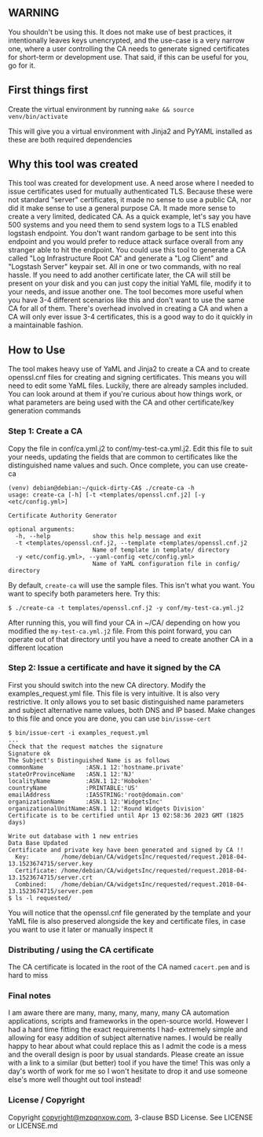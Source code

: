 ## WARNING

You shouldn't be using this. It does not make use of best practices, it intentionally leaves keys unencrypted, and the use-case is a very narrow one, where a user controlling the CA needs to generate signed certificates for short-term or development use. That said, if this can be useful for you, go for it.

## First things first

Create the virtual environment by running `make && source venv/bin/activate`

This will give you a virtual environment with Jinja2 and PyYAML installed as these are both required dependencies

## Why this tool was created

This tool was created for development use. A need arose where I needed to issue certificates used for mutually authenticated TLS. Because these were not standard "server" certificates, it made no sense to use a public CA, nor did it make sense to use a general purpose CA. It made more sense to create a very limited, dedicated CA. As a quick example, let's say you have 500 systems and you need them to send system logs to a TLS enabled logstash endpoint. You don't want random garbage to be sent into this endpoint and you would prefer to reduce attack surface overall from any stranger able to hit the endpoint. You could use this tool to generate a CA called "Log Infrastructure Root CA" and generate a "Log Client" and "Logstash Server" keypair set. All in one or two commands, with no real hassle. If you need to add another certificate later, the CA will still be present on your disk and you can just copy the initial YaML file, modify it to your needs, and issue another one. The tool becomes more useful when you have 3-4 different scenarios like this and don't want to use the same CA for all of them. There's overhead involved in creating a CA and when a CA will only ever issue 3-4 certificates, this is a good way to do it quickly in a maintainable fashion.

## How to Use

The tool makes heavy use of YaML and Jinja2 to create a CA and to create openssl.cnf files for creating and signing certificates. This means you will need to edit some YaML files. Luckily, there are already samples included. You can look around at them if you're curious about how things work, or what parameters are being used with the CA and other certificate/key generation commands

### Step 1: Create a CA

Copy the file in conf/ca.yml.j2 to conf/my-test-ca.yml.j2. Edit this file to suit your needs, updating the fields that are common to certificates like the distinguished name values and such. Once complete, you can use create-ca

```
(venv) debian@debian:~/quick-dirty-CA$ ./create-ca -h
usage: create-ca [-h] [-t <templates/openssl.cnf.j2] [-y <etc/config.yml>]

Certificate Authority Generator

optional arguments:
  -h, --help            show this help message and exit
  -t <templates/openssl.cnf.j2, --template <templates/openssl.cnf.j2
                        Name of template in template/ directory
  -y <etc/config.yml>, --yaml-config <etc/config.yml>
                        Name of YaML configuration file in config/ directory
```

By default, `create-ca` will use the sample files. This isn't what you want. You want to specify both parameters here. Try this:

```
$ ./create-ca -t templates/openssl.cnf.j2 -y conf/my-test-ca.yml.j2
```

After running this, you will find your CA in ~/CA/<somename> depending on how you modified the `my-test-ca.yml.j2` file. From this point forward, you can operate out of that directory until you have a need to create another CA in a different location

### Step 2: Issue a certificate and have it signed by the CA

First you should switch into the new CA directory. Modify the examples_request.yml file. This file is very intuitive. It is also very restrictive. It only allows you to set basic distinguished name parameters and subject alternative name values, both DNS and IP based. Make changes to this file and once you are done, you can use `bin/issue-cert`

```
$ bin/issue-cert -i examples_request.yml
...
Check that the request matches the signature
Signature ok
The Subject's Distinguished Name is as follows
commonName            :ASN.1 12:'hostname.private'
stateOrProvinceName   :ASN.1 12:'NJ'
localityName          :ASN.1 12:'Hoboken'
countryName           :PRINTABLE:'US'
emailAddress          :IA5STRING:'root@domain.com'
organizationName      :ASN.1 12:'WidgetsInc'
organizationalUnitName:ASN.1 12:'Round Widgets Division'
Certificate is to be certified until Apr 13 02:58:36 2023 GMT (1825 days)

Write out database with 1 new entries
Data Base Updated
Certificate and private key have been generated and signed by CA !!
  Key:         /home/debian/CA/widgetsInc/requested/request.2018-04-13.1523674715/server.key
  Certificate: /home/debian/CA/widgetsInc/requested/request.2018-04-13.1523674715/server.crt
  Combined:    /home/debian/CA/widgetsInc/requested/request.2018-04-13.1523674715/server.pem
$ ls -l requested/
```
You will notice that the openssl.cnf file generated by the template and your YaML file is also preserved alongside the key and certificate files, in case you want to use it later or manually inspect it

### Distributing / using the CA certificate

The CA certificate is located in the root of the CA named `cacert.pem` and is hard to miss

### Final notes

I am aware there are many, many, many, many, many CA automation applications, scripts and frameworks in the open-source world. However I had a hard time fitting the exact requirements I had- extremely simple and allowing for easy addition of subject alternative names. I would be really happy to hear about what could replace this as I admit the code is a mess and the overall design is poor by usual standards. Please create an issue with a link to a similar (but better) tool if you have the time! This was only a day's worth of work for me so I won't hesitate to drop it and use someone else's more well thought out tool instead!

### License / Copyright

Copyright copyright@mzpqnxow.com, 3-clause BSD License. See LICENSE or LICENSE.md
